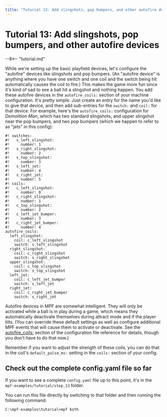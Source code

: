 ```yaml
---
title: "Tutorial 13: Add slingshots, pop bumpers, and other autofire devices"
---
```


# Tutorial 13: Add slingshots, pop bumpers, and other autofire devices

--8<-- "tutorial.md"

While we're setting up the basic playfield devices, let's configure
the "autofire" devices like slingshots and pop bumpers. (An "autofire
device" is anything where you have one switch and one coil and the
switch being hit automatically causes the coil to fire.) This makes the
game more fun since it's kind of sad to see a ball hit a slingshot and
nothing happen. You add these autofire devices in the `autofire_coils:`
section of your machine configuration. It's pretty simple. Just create
an entry for the name you'd like to give that device, and then add
sub-entries for the `switch:` and `coil:` for that device. For example,
here's the `autofire_coils:` configuration for *Demolition Man*, which
has two standard slingshots, and upper slingshot near the pop bumpers,
and two pop bumpers (which we happen to refer to as "jets" in this
config):

``` mpf-config
#! switches:
#!   s_left_slingshot:
#!     number: 1
#!   s_right_slingshot:
#!     number: 2
#!   s_top_slingshot:
#!     number: 3
#!   s_left_jet:
#!     number: 4
#!   s_right_jet:
#!     number: 5
#! coils:
#!   c_left_slingshot:
#!     number: 0
#!   c_right_slingshot:
#!     number: 1
#!   c_top_slingshot:
#!     number: 2
#!   c_left_jet_bumper:
#!     number: 3
#!   c_right_jet_bumper:
#!     number: 4
autofire_coils:
  left_slingshot:
    coil: c_left_slingshot
    switch: s_left_slingshot
  right_slingshot:
    coil: c_right_slingshot
    switch: s_right_slingshot
  upper_slingshot:
    coil: c_top_slingshot
    switch: s_top_slingshot
  left_jet:
    coil: c_left_jet_bumper
    switch: s_left_jet
  right_jet:
    coil: c_right_jet_bumper
    switch: s_right_jet
```

Autofire devices in MPF are somewhat intelligent. They will only be
activated while a ball is in play during a game, which means they
automatically deactivate themselves during attract mode and if the
player tilts. (You can override these default settings as well as
configure additional MPF events that will cause them to activate or
deactivate. See the [autofire_coils:](../config/autofire_coils.md) section of the configuration file reference for details,
though you don't have to do that now.)

Remember if you want to adjust the strength of these coils, you can do
that in the coil's `default_pulse_ms:` setting in the `coils:` section
of your config.

## Check out the complete config.yaml file so far

If you want to see a complete `config.yaml` file up to this point, it's
in the `mpf-examples/tutorial/step_13` folder.

You can run this file directly by switching to that folder and then
running the following command:

    C:\mpf-examples\tutorial>mpf both
